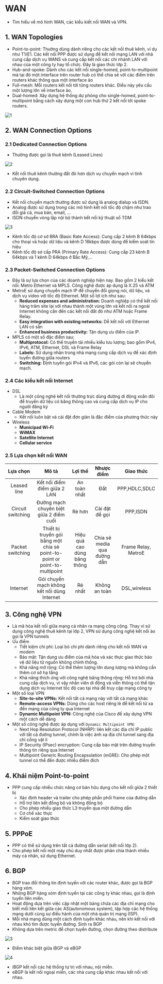 # WAN
- Tìm hiểu về mô hình WAN, các kiểu kiết nối WAN và VPN. 
## 1. WAN Topologies
- Point-to-point: Thường dùng dành riêng cho các kết nối thuê kênh, ví dụ như T1/E1. Các kết nối PPP được sử dụng để kết nối mạng LAN với nhà cung cấp dịch vụ WANS và cung cấp kết nối các chi nhánh LAN với nhau của một công ty hay tổ chức. Đây là giao thức lớp 2. 
- Hub-and-spoke: Dành cho các kết nối single-homed, point-to-multipoint mà tại đó một interface trên router hub có thể chia sẻ với các điểm trên routers khác thông qua một interface ảo
- Full-mesh: Mỗi routers kết nối tới từng routers khác. Điều này yêu cầu một lượng lớn về interface ảo.
- Dual-homed: Xây dựng hệ thống dự phòng cho single-homed, point-to-multipoint bằng cách xây dựng một con hub thứ 2 kết nối tới spoke routers.

![1](/image/2021-04-19_13-53-18.png)

## 2. WAN Connection Options

### 2.1 Dedicated Connection Options
- Thường được gọi là thuê kênh (Leased Lines)

![2](/imgae/2021-04-19_13-59-49.png)
- Kết nối thuê kênh thường đắt đỏ hơn dịch vụ chuyển mạch vì tính chuyên dụng.
### 2.2 Circuit-Switched Connection Options
- Kết nối chuyển mạch thường được sử dụng là analog dialup và ISDN.
- Analog được sử dụng trong các mô hình kết nối tốc độ chậm như trao đổi giá cả, mua bán, email, ...
- ISDN chuyển vòng lặp nội bộ thành kết nối kỹ thuật số TDM

![3](/image/2021-04-19_15-39-12.png)
- Kênh tốc độ cơ sở BRA (Basic Rate Access): Cung cấp 2 kênh B 64kbps cho thoại và hoặc dữ liệu và kênh D 16kbps được dùng để kiểm soát tín hiệu
- Kênh tốc độ sơ cấp PRA (Primary Rate Access): Cung cấp 23 kênh B 64kbps và 1 kênh D 64kbps ở Bắc Mỹ,...
### 2.3 Packet-Switched Connection Options 
- Đây là sự lựa chọn của các doanh nghiệp hiện nay. Bao gồm 2 kiểu kết nối: Metro Ethernet và MPLS. Công nghệ được áp dụng là X.25 và ATM
- MetroE sử dụng chuyển mạch IP để chuyển đổi giọng nói, dữ liệu, và dịch vụ video với tốc độ Ethernet. Một số lợi ích như sau:
    - **Reduced expenses and administration:** Doanh nghiệp có thể kết nối hàng trăm site lại với nhau thành một vùng lớn và kết nối ra ngoài Internet không cần đến các kết nối đắt đỏ như ATM hoặc Frame Relay.
    - **Easy integration with existing networks:** Dễ kết nối với Ethernet LAN có sẵn
    - **Enhanced business productivity:** Tận dụng ưu điểm của IP. 
- MPLS có một số đặc điểm sau: 
    - **Multiprotocol:** Có thể truyền tải nhiều kiểu lưu lượng; bao gồm IPv4, IPv6, ATM, Ethernet, DSL và Frame Relay
    - **Labels:** Sử dụng nhãn trong nhà mạng cung cấp dịch vụ để xác định tuyến đường giữa routers 
    - **Switching:** Định tuyến gói IPv4 và IPv6, các gói còn lại sẽ chuyển mạch. 
### 2.4 Các kiểu kết nối Internet
- DSL 
    - Là một công nghệ kết nối thường trực dùng đường di động xoắn đôi để truyền dữ liệu có băng thông cao và cung cấp dịch vụ IP cho người đăng ký
- Cable Modem 
    - Kết nối luôn bật và cài đặt đơn giản là đặc điểm của phương thức này 
- Wireless
    - **Municipad Wi-Fi** 
    - **WiMAX**
    - **Satellite Internet**
    - **Cellular service** 
### 2.5 Lựa chọn kết nối WAN
| Lựa chọn | Mô tả | Lợi thế | Nhược điểm | Giao thức |
|:--------:|:-----:|:-------:|:----------:|:---------:|
| Leased line | Kết nối điểm điểm giữa 2 LAN | An toàn nhất | Đắt | PPP,HDLC,SDLC |
| Circuit switching | Đường mạch chuyên biệt giữa 2 điểm cuối | Rẻ hơn | Cài đặt để gọi | PPP,ISDN |
| Packet switching | Thiết bị truyền gói bằng một chia sẻ point-to-point or point-to-multipoint | Hiệu quả cao dùng băng thông | Chia sẻ media qua đường dẫn | Frame Relay, MetroE |
| Internet | Gói chuyển mạch không kết nối dùng Internet | Rẻ nhất | Không an toàn | DSL,wireless |

## 3. Công nghệ VPN
- Là mã hóa kết nối giữa mạng cá nhân ra mạng công cộng. Thay vì sử dụng công nghệ thuê kênh tại lớp 2, VPN sử dụng công nghệ kết nối ảo gọi là VPN tunnels
- Ưu điểm
    - Tiết kiệm chi phí: Loại bỏ chi phí dành riêng cho kết nối WAN và modem
    - Bảo mật: Tận dụng ưu điểm của mã hóa và xác thực giao thức bảo vệ dữ liệu từ nguồn không chính thống. 
    - Khả năng mở rộng: Có thể thêm lượng lớn dung lượng mà không cần thêm cơ sở hạ tầng
    - Khả năng thích ứng với công nghệ băng thông rộng: Hỗ trợ bởi nhà cung cấp dịch vụ, vì vậy nhân viên di động và viễn thông có thể tận dụng dịch vụ Internet tốc độ cao tại nhà để truy cập mạng công ty
- Một số loại VPN
    - **Site-to-site VPNs:** Kết nối tất cả mạng này với tất cả mạng khác
    - **Remote-access VPNs:** Dùng cho các host riêng lẻ để kết nối từ xa đến mạng của công ty qua Internet
    - **Dynamic Multipoint VPN:**  Công nghệ của Cisco để xây dựng VPN một cách dễ dàng
- Một số công nghệ được áp dụng với `Dynamic Multipoint VPN`: 
    - Next Hop Resolution Protocol (NHRP): liên kết các địa chỉ IP public với tất cả đường tunnel, chính là việc ánh xạ địa chỉ tunnel sang địa chỉ cổng vật lí
    - IP Security (IPsec) encryption: Cung cấp bảo mật trên đường truyền thông tin riêng qua Internet
    - Multipoint Generic Routing Encapsulation (mGRE): Cho phép một tunnel có thể đến được nhiều điểm đích

## 4. Khái niệm Point-to-point
- PPP cung cấp nhiều chức năng cơ bản hữu dụng cho kết nối giữa 2 thiết bị
    - Xác định header và trailer cho phép phần phối frame của đường dẫn
    - Hỗ trợ liên kết đồng bộ và không đồng bộ
    - Cho phép nhiều giao thức L3 truyền qua một đường dẫn
    - Cơ chế xác thực
    - Kiểm soát giao thức

## 5. PPPoE
- PPP có thể sử dụng trên tất cả đường dẫn serial (kết nối lớp 2).
- Cho phép kết nối một máy chủ duy nhất được phân chia thành nhiều máy cá nhân, sử dụng Ethernet.

## 6. BGP
- BGP trao đổi thông tin định tuyến với các router khác, được gọi là BGP hàng xóm. 
- Những BGP hàng xóm định tuyến tại các công ty khác nhau, gọi là định tuyến liên miền. 
- Hoạt động dựa trên việc cập nhật một bảng chứa các địa chỉ mạng cho biết mối liên kết giữa các AS(autonomous system), tập hợp các hệ thống mạng dưới cùng sự điều hành của một nhà quản trị mạng (ISP).
- Mỗi nhà mạng dùng một cách định tuyến khác nhau, nên khi kết nối với nhau khó tìm được tuyến đường. Sinh ra BGP 
- Không dựa trên metric để chọn tuyến đường, chọn đường theo distribute

![3](/image/2021-04-20_16-30-02.png)
- Điểm khác biệt giữa iBGP và eBGP

![4](/image/2021-04-20_16-36-51.png)
- iBGP kết nối các hệ thống tự trị với nhau, nội miền.
- eBGP là kết nối ngoại miền, các nhà cung cấp khác nhau kết nối với nhau. 
